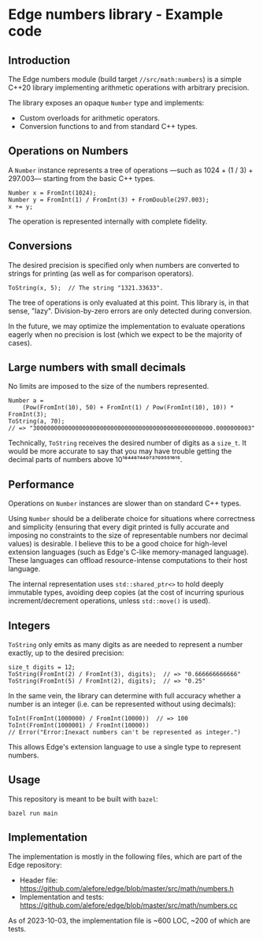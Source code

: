 # Edge numbers library - Example code

## Introduction

The Edge numbers module (build target `//src/math:numbers`)
is a simple C++20 library implementing arithmetic operations
with arbitrary precision.

The library exposes an opaque `Number` type and implements:

* Custom overloads for arithmetic operators.
* Conversion functions to and from standard C++ types.

## Operations on Numbers

A `Number` instance represents a tree of operations
—such as 1024 + (1 / 3) + 297.003—
starting from the basic C++ types.

    Number x = FromInt(1024);
    Number y = FromInt(1) / FromInt(3) + FromDouble(297.003);
    x += y;

The operation is represented internally with complete fidelity.

## Conversions

The desired precision is specified only
when numbers are converted to strings for printing
(as well as for comparison operators).

    ToString(x, 5);  // The string "1321.33633".

The tree of operations is only evaluated at this point.
This library is, in that sense, "lazy".
Division-by-zero errors are only detected during conversion.

In the future, we may optimize the implementation
to evaluate operations eagerly
when no precision is lost
(which we expect to be the majority of cases).

## Large numbers with small decimals

No limits are imposed to the size of the numbers represented.

    Number a =
        (Pow(FromInt(10), 50) + FromInt(1) / Pow(FromInt(10), 10)) * FromInt(3);
    ToString(a, 70);
    // => "300000000000000000000000000000000000000000000000000.0000000003"

Technically, `ToString` receives the desired number of digits as a `size_t`.
It would be more accurate to say that
you may have trouble getting the decimal parts
of numbers above 10¹⁸⁴⁴⁶⁷⁴⁴⁰⁷³⁷⁰⁹⁵⁵¹⁶¹⁵.

## Performance

Operations on `Number` instances are slower than on standard C++ types.

Using `Number` should be a deliberate choice
for situations where correctness and simplicity
(ensuring that every digit printed is fully accurate
and imposing no constraints
to the size of representable numbers nor decimal values)
is desirable.
I believe this to be a good choice for high-level extension languages
(such as Edge's C-like memory-managed language).
These languages can offload resource-intense computations
to their host language.

The internal representation uses `std::shared_ptr<>`
to hold deeply immutable types,
avoiding deep copies
(at the cost of incurring spurious increment/decrement operations,
unless `std::move()` is used).

## Integers

`ToString` only emits as many digits as are needed
to represent a number exactly,
up to the desired precision:

    size_t digits = 12;
    ToString(FromInt(2) / FromInt(3), digits);  // => "0.666666666666"
    ToString(FromInt(5) / FromInt(2), digits);  // => "0.25"

In the same vein,
the library can determine with full accuracy
whether a number is an integer
(i.e. can be represented without using decimals):

    ToInt(FromInt(1000000) / FromInt(10000))  // => 100
    ToInt(FromInt(1000001) / FromInt(10000))
    // Error("Error:Inexact numbers can't be represented as integer.")

This allows Edge's extension language to use a single type to represent numbers.

## Usage

This repository is meant to be built with `bazel`:

    bazel run main

## Implementation

The implementation is mostly in the following files,
which are part of the Edge repository:

* Header file:
  https://github.com/alefore/edge/blob/master/src/math/numbers.h
* Implementation and tests:
  https://github.com/alefore/edge/blob/master/src/math/numbers.cc

As of 2023-10-03, the implementation file is ~600 LOC, ~200 of which are tests.
